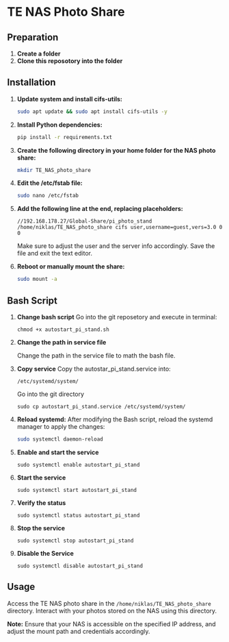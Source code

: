 
# TE NAS Photo Share

## Preparation
1. **Create a folder**
2. **Clone this reposotory into the folder**

## Installation

1. **Update system and install cifs-utils:**
    ```bash
    sudo apt update && sudo apt install cifs-utils -y
    ```

2. **Install Python dependencies:**
    ```bash
    pip install -r requirements.txt
    ```

3. **Create the following directory in your home folder for the NAS photo share:**
    ```bash
    mkdir TE_NAS_photo_share
    ```

4. **Edit the /etc/fstab file:**
    ```bash
    sudo nano /etc/fstab
    ```

5. **Add the following line at the end, replacing placeholders:**
    ```plaintext
    //192.168.178.27/Global-Share/pi_photo_stand /home/niklas/TE_NAS_photo_share cifs user,username=guest,vers=3.0 0 0
    ```

    Make sure to adjust the user and the server info accordingly.
    Save the file and exit the text editor.

6. **Reboot or manually mount the share:**
    ```bash
    sudo mount -a
    ```
## Bash Script

1. **Change bash script**
    Go into the git reposetory and execute in terminal:
   ```
   chmod +x autostart_pi_stand.sh
    ```
1. **Change the path in service file**
    
    Change the path in the service file to math the bash file.

3. **Copy service**
    Copy the autostar_pi_stand.service into:

    ```
    /etc/systemd/system/
    ```
    Go into the git directory
    ```
    sudo cp autostart_pi_stand.service /etc/systemd/system/
    ```
2. **Reload systemd:**
   After modifying the Bash script, reload the systemd manager to apply the changes:

   ```bash
   sudo systemctl daemon-reload
   ```

4. **Enable and start the service**
    ```
    sudo systemctl enable autostart_pi_stand
    ```

5. **Start the service**
    ```
    sudo systemctl start autostart_pi_stand
    ```
6. **Verify the status**
    ```
    sudo systemctl status autostart_pi_stand
    ```
7. **Stop the service**
    ```
    sudo systemctl stop autostart_pi_stand
    ```
8. **Disable the Service**
    ```
    sudo systemctl disable autostart_pi_stand
    ```    
## Usage

Access the TE NAS photo share in the `/home/niklas/TE_NAS_photo_share` directory. Interact with your photos stored on the NAS using this directory.

**Note:** Ensure that your NAS is accessible on the specified IP address, and adjust the mount path and credentials accordingly.
